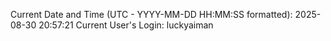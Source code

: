 Current Date and Time (UTC - YYYY-MM-DD HH:MM:SS formatted): 2025-08-30 20:57:21
Current User's Login: luckyaiman
